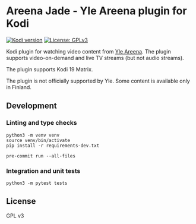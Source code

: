 # Areena Jade - Yle Areena plugin for Kodi

[![Kodi version](https://img.shields.io/badge/kodi%20versions-19-blue)](https://kodi.tv/)
[![License: GPLv3](https://img.shields.io/badge/License-GPLv3-yellow.svg)](https://opensource.org/licenses/GPL-3.0)

Kodi plugin for watching video content from [Yle Areena](https://areena.yle.fi/tv). The plugin supports video-on-demand and live TV streams (but not audio streams).

The plugin supports Kodi 19 Matrix.

The plugin is not officially supported by Yle. Some content is available only in Finland.

## Development

### Linting and type checks

```
python3 -m venv venv
source venv/bin/activate
pip install -r requirements-dev.txt

pre-commit run --all-files
```

### Integration and unit tests

```
python3 -m pytest tests
```

## License

GPL v3
